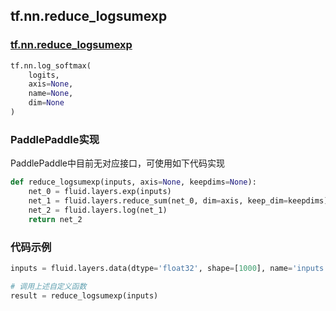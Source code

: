 ## tf.nn.reduce_logsumexp

### [tf.nn.reduce_logsumexp](https://www.tensorflow.org/api_docs/python/tf/math/reduce_logsumexp)
``` python
tf.nn.log_softmax(
    logits,
    axis=None,
    name=None,
    dim=None
)
```

### PaddlePaddle实现
PaddlePaddle中目前无对应接口，可使用如下代码实现
``` python
def reduce_logsumexp(inputs, axis=None, keepdims=None):
    net_0 = fluid.layers.exp(inputs)
    net_1 = fluid.layers.reduce_sum(net_0, dim=axis, keep_dim=keepdims)
    net_2 = fluid.layers.log(net_1)
    return net_2
```

### 代码示例
``` python
inputs = fluid.layers.data(dtype='float32', shape=[1000], name='inputs')

# 调用上述自定义函数
result = reduce_logsumexp(inputs)
```
